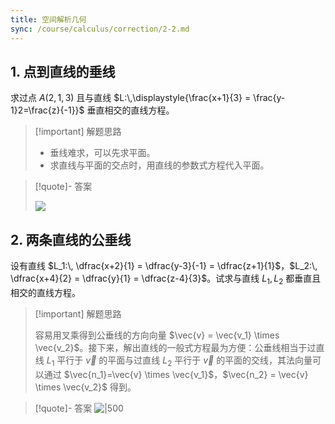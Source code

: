 ```yaml
---
title: 空间解析几何
sync: /course/calculus/correction/2-2.md
---
```


## 1. 点到直线的垂线

求过点 $A(2,1,3)$ 且与直线 $L:\,\displaystyle{\frac{x+1}{3} = \frac{y-1}2=\frac{z}{-1}}$ 垂直相交的直线方程。

> [!important] 解题思路
>
> - 垂线难求，可以先求平面。
> - 求直线与平面的交点时，用直线的参数式方程代入平面。

> [!quote]- 答案
>
> ![](https://static.memset0.cn/img/v6/2024/04/08/2gtr1COD.png)

## 2. 两条直线的公垂线

设有直线 $L_1:\, \dfrac{x+2}{1} = \dfrac{y-3}{-1} = \dfrac{z+1}{1}$，$L_2:\, \dfrac{x+4}{2} = \dfrac{y}{1} = \dfrac{z-4}{3}$。试求与直线 $L_1,L_2$ 都垂直且相交的直线方程。

> [!important] 解题思路
>
> 容易用叉乘得到公垂线的方向向量 $\vec{v} = \vec{v_1} \times \vec{v_2}$。接下来，解出直线的一般式方程最为方便：公垂线相当于过直线 $L_1$ 平行于 $\vec{v}$ 的平面与过直线 $L_2$ 平行于 $\vec{v}$ 的平面的交线，其法向量可以通过 $\vec{n_1}=\vec{v} \times \vec{v_1}$，$\vec{n_2} = \vec{v} \times \vec{v_2}$ 得到。

> [!quote]- 答案
> ![|500](https://static.memset0.cn/img/v6/2024/04/09/ylCUt9sK.png)
